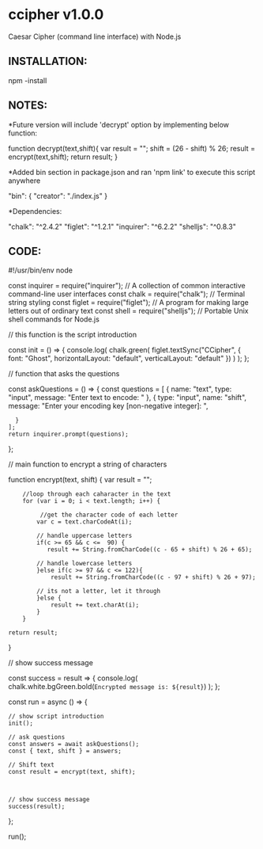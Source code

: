 # ccipher v1.0.0

Caesar Cipher (command line interface) with Node.js


INSTALLATION: 
-------------
npm -install

NOTES:        
------

*Future version will include 'decrypt' option by implementing below function:

function decrypt(text,shift){
    var result = "";
    shift = (26 - shift) % 26;
    result = encrypt(text,shift);
    return result;
}   

*Added bin section in package.json and ran 'npm link' to execute this script anywhere 

"bin": {
    "creator": "./index.js"
  }
  
 *Dependencies:
  
  "chalk": "^2.4.2"
  "figlet": "^1.2.1"
  "inquirer": "^6.2.2"
  "shelljs": "^0.8.3"
  

CODE:         
-----



#!/usr/bin/env node

const inquirer = require("inquirer"); // A collection of common interactive command-line user interfaces
const chalk = require("chalk"); // Terminal string styling
const figlet = require("figlet"); // A program for making large letters out of ordinary text
const shell = require("shelljs"); // Portable Unix shell commands for Node.js


// this function is the script introduction

const init = () => {
    console.log(
      chalk.green(
        figlet.textSync("CCipher", {
          font: "Ghost",
          horizontalLayout: "default",
          verticalLayout: "default"
        })
      )
    );
  };
  
  // function that asks the questions


  const askQuestions = () => {
    const questions = [
      {
        name: "text",
        type: "input",
        message: "Enter text to encode: "
      },
      {
        type: "input",
        name: "shift",
        message: "Enter your encoding key [non-negative integer]: ",
        
        
      }
    ];
    return inquirer.prompt(questions);
  };
  

// main function to encrypt a string of characters

  function encrypt(text, shift) {
    var result = "";
    
 
        //loop through each caharacter in the text
        for (var i = 0; i < text.length; i++) {
              
             //get the character code of each letter
            var c = text.charCodeAt(i);
 
            // handle uppercase letters
            if(c >= 65 && c <=  90) {
               result += String.fromCharCode((c - 65 + shift) % 26 + 65); 
 
            // handle lowercase letters
            }else if(c >= 97 && c <= 122){
                result += String.fromCharCode((c - 97 + shift) % 26 + 97);
 
            // its not a letter, let it through
            }else {
                result += text.charAt(i);
            }
        }
    
    return result;
}

  
  
// show success message

  const success = result => {
    console.log(
      chalk.white.bgGreen.bold(`Encrypted message is: ${result}`)
    );
  };

  
  
  const run = async () => {
   
    // show script introduction
    init();
  
    // ask questions
    const answers = await askQuestions();
    const { text, shift } = answers;
  
    // Shift text
    const result = encrypt(text, shift);

    
  
    // show success message
    success(result);
    
  };
  
  run();
  
  
  
  
  
  
